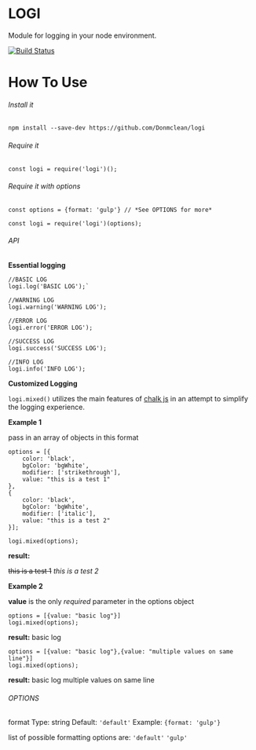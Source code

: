 # LOGI
Module for logging in your node environment.

[![Build Status](https://travis-ci.org/Donmclean/logi.svg?branch=master)](https://travis-ci.org/Donmclean/logi)

# How To Use

###### Install it

`npm install --save-dev https://github.com/Donmclean/logi`

###### Require it

`const logi = require('logi')();`

###### Require it with options
`const options = {format: 'gulp'} // *See OPTIONS for more*`

`const logi = require('logi')(options);`

###### API

**Essential logging**

```
//BASIC LOG
logi.log('BASIC LOG');`

//WARNING LOG
logi.warning('WARNING LOG');

//ERROR LOG
logi.error('ERROR LOG');

//SUCCESS LOG
logi.success('SUCCESS LOG');

//INFO LOG
logi.info('INFO LOG');

```

**Customized Logging**

`logi.mixed()` utilizes the main features of [chalk js](https://github.com/chalk/chalk) in an attempt to simplify the logging experience.


**Example 1**

pass in an array of objects in this format

```
options = [{
    color: 'black',
    bgColor: 'bgWhite',
    modifier: ['strikethrough'],
    value: "this is a test 1"
},
{
    color: 'black',
    bgColor: 'bgWhite',
    modifier: ['italic'],
    value: "this is a test 2"
}];

logi.mixed(options);
```
**result:** 

~~this is a test 1~~ _this is a test 2_


**Example 2**

**value** is the only _required_ parameter in the options object

```
options = [{value: "basic log"}]
logi.mixed(options);
```
**result:** 
basic log

```
options = [{value: "basic log"},{value: "multiple values on same line"}]
logi.mixed(options);
```
**result:** 
basic log multiple values on same line


###### OPTIONS

format
Type: string
Default: `'default'`
Example: `{format: 'gulp'}`

list of possible formatting options are: 
`'default'`
`'gulp'`
